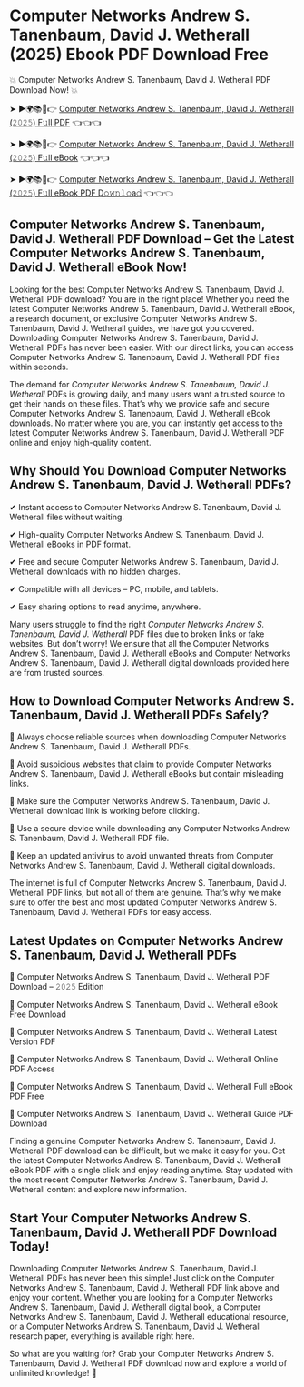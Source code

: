 # Computer Networks Andrew S. Tanenbaum, David J. Wetherall (2025) Ebook PDF Download Free

💥 Computer Networks Andrew S. Tanenbaum, David J. Wetherall PDF Download Now! 💥

➤ ►🌍📚📱👉 [Computer Networks Andrew S. Tanenbaum, David J. Wetherall (𝟸𝟶𝟸𝟻) F𝚞ll PDF](https://getpdf.xyz/computer-networks-andrew-s.-tanenbaum-david-j.-wetherall) 👈👈👈


➤ ►🌍📚📱👉 [Computer Networks Andrew S. Tanenbaum, David J. Wetherall (𝟸𝟶𝟸𝟻) F𝚞ll eBook](https://getpdf.xyz/computer-networks-andrew-s.-tanenbaum-david-j.-wetherall) 👈👈👈


➤ ►🌍📚📱👉 [Computer Networks Andrew S. Tanenbaum, David J. Wetherall (𝟸𝟶𝟸𝟻) F𝚞ll eBook PDF D𝚘𝚠𝚗𝚕𝚘a𝚍](https://getpdf.xyz/computer-networks-andrew-s.-tanenbaum-david-j.-wetherall) 👈👈👈


## Computer Networks Andrew S. Tanenbaum, David J. Wetherall PDF Download – Get the Latest Computer Networks Andrew S. Tanenbaum, David J. Wetherall eBook Now!

Looking for the best Computer Networks Andrew S. Tanenbaum, David J. Wetherall PDF download? You are in the right place! Whether you need the latest Computer Networks Andrew S. Tanenbaum, David J. Wetherall eBook, a research document, or exclusive Computer Networks Andrew S. Tanenbaum, David J. Wetherall guides, we have got you covered. Downloading Computer Networks Andrew S. Tanenbaum, David J. Wetherall PDFs has never been easier. With our direct links, you can access Computer Networks Andrew S. Tanenbaum, David J. Wetherall PDF files within seconds.

The demand for *Computer Networks Andrew S. Tanenbaum, David J. Wetherall* PDFs is growing daily, and many users want a trusted source to get their hands on these files. That’s why we provide safe and secure Computer Networks Andrew S. Tanenbaum, David J. Wetherall eBook downloads. No matter where you are, you can instantly get access to the latest Computer Networks Andrew S. Tanenbaum, David J. Wetherall PDF online and enjoy high-quality content.

## Why Should You Download Computer Networks Andrew S. Tanenbaum, David J. Wetherall PDFs?

✔ Instant access to Computer Networks Andrew S. Tanenbaum, David J. Wetherall files without waiting.

✔ High-quality Computer Networks Andrew S. Tanenbaum, David J. Wetherall eBooks in PDF format.

✔ Free and secure Computer Networks Andrew S. Tanenbaum, David J. Wetherall downloads with no hidden charges.

✔ Compatible with all devices – PC, mobile, and tablets.

✔ Easy sharing options to read anytime, anywhere.

Many users struggle to find the right *Computer Networks Andrew S. Tanenbaum, David J. Wetherall* PDF files due to broken links or fake websites. But don’t worry! We ensure that all the Computer Networks Andrew S. Tanenbaum, David J. Wetherall eBooks and Computer Networks Andrew S. Tanenbaum, David J. Wetherall digital downloads provided here are from trusted sources.

## How to Download Computer Networks Andrew S. Tanenbaum, David J. Wetherall PDFs Safely?

📌 Always choose reliable sources when downloading Computer Networks Andrew S. Tanenbaum, David J. Wetherall PDFs.

📌 Avoid suspicious websites that claim to provide Computer Networks Andrew S. Tanenbaum, David J. Wetherall eBooks but contain misleading links.

📌 Make sure the Computer Networks Andrew S. Tanenbaum, David J. Wetherall download link is working before clicking.

📌 Use a secure device while downloading any Computer Networks Andrew S. Tanenbaum, David J. Wetherall PDF file.

📌 Keep an updated antivirus to avoid unwanted threats from Computer Networks Andrew S. Tanenbaum, David J. Wetherall digital downloads.

The internet is full of Computer Networks Andrew S. Tanenbaum, David J. Wetherall PDF links, but not all of them are genuine. That’s why we make sure to offer the best and most updated Computer Networks Andrew S. Tanenbaum, David J. Wetherall PDFs for easy access.

## Latest Updates on Computer Networks Andrew S. Tanenbaum, David J. Wetherall PDFs

🔹 Computer Networks Andrew S. Tanenbaum, David J. Wetherall PDF Download – 𝟸𝟶𝟸𝟻 Edition

🔹 Computer Networks Andrew S. Tanenbaum, David J. Wetherall eBook Free Download

🔹 Computer Networks Andrew S. Tanenbaum, David J. Wetherall Latest Version PDF

🔹 Computer Networks Andrew S. Tanenbaum, David J. Wetherall Online PDF Access

🔹 Computer Networks Andrew S. Tanenbaum, David J. Wetherall Full eBook PDF Free

🔹 Computer Networks Andrew S. Tanenbaum, David J. Wetherall Guide PDF Download

Finding a genuine Computer Networks Andrew S. Tanenbaum, David J. Wetherall PDF download can be difficult, but we make it easy for you. Get the latest Computer Networks Andrew S. Tanenbaum, David J. Wetherall eBook PDF with a single click and enjoy reading anytime. Stay updated with the most recent Computer Networks Andrew S. Tanenbaum, David J. Wetherall content and explore new information.

## Start Your Computer Networks Andrew S. Tanenbaum, David J. Wetherall PDF Download Today!

Downloading Computer Networks Andrew S. Tanenbaum, David J. Wetherall PDFs has never been this simple! Just click on the Computer Networks Andrew S. Tanenbaum, David J. Wetherall PDF link above and enjoy your content. Whether you are looking for a Computer Networks Andrew S. Tanenbaum, David J. Wetherall digital book, a Computer Networks Andrew S. Tanenbaum, David J. Wetherall educational resource, or a Computer Networks Andrew S. Tanenbaum, David J. Wetherall research paper, everything is available right here.

So what are you waiting for? Grab your Computer Networks Andrew S. Tanenbaum, David J. Wetherall PDF download now and explore a world of unlimited knowledge! 🚀